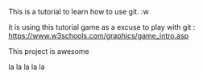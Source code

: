 This is a tutorial to learn how to use git.
:w

it is using this tutorial game as a excuse to play with git :
https://www.w3schools.com/graphics/game_intro.asp

This project is awesome

la la la la la
